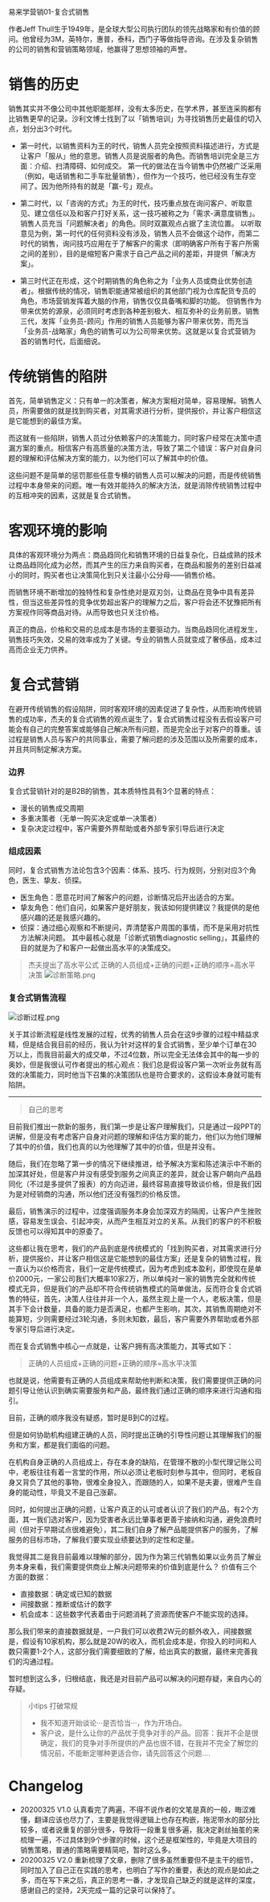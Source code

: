 易来学营销01-复合式销售


作者Jeff Thull生于1949年，是全球大型公司执行团队的领先战略家和有价值的顾问。他曾经为3M，英特尔，惠普，泰科，西门子等做指导咨询。在涉及复杂销售的公司的销售和营销策略领域，他赢得了思想领袖的声誉。


# 销售的历史
销售其实并不像公司中其他职能那样，没有太多历史，在学术界，甚至连采购都有比销售更早的记录。沙利文博士找到了以「销售培训」为寻找销售历史最佳的切入点，划分出3个时代。


- 第一时代，以销售资料为王的时代，销售人员完全按照资料描述进行，方式是让客户「服从」他的意思。销售人员是说服者的角色。而销售培训完全是三方面：介绍、扫清障碍、如何成交。
第一代的做法在当今销售中仍然被广泛采用（例如，电话销售和二手车批量销售），但作为一个技巧，他已经没有生存空间了。因为他所持有的就是「赢-亏」观点。


- 第二时代，以「咨询的方式」为王的时代，技巧重点放在询问客户、听取意见、建立信任以及和客户打好关系，这一技巧被称之为「需求-满意度销售」。销售人员充当「问题解决者」的角色。同时双赢观点占据了主流位置。
以听取意见为例，第一时代的任何资料没有涉及，销售人员不会做这个动作，而第二时代的销售，询问技巧应用在于了解客户的需求（即明确客户所有于客户所需之间的差别），目的是缩短客户需求于自己产品之间的差距，并提供「解决方案」。


- 第三时代正在形成，这个时期销售的角色称之为「业务人员或商业优势创造者」。根据传统的情况，销售职能通常被组织的其他部门视为仓库配货专员的角色，市场营销发挥着大脑的作用，销售仅仅具备嘴和脚的功能。
但销售作为带来优势的源泉，必须同时考虑到各种差别极大、相互弥补的业务前景。销售三代，发挥「业务员-顾问」作用的销售人员能够为客户带来优势，而充当「业务员-战略家」角色的销售可以为公司带来优势。这就是以复合式营销为首的销售时代，后面细说。


# 传统销售的陷阱
首先，简单销售定义：只有单一的决策者，解决方案相对简单，容易理解。销售人员，所需要做的就是找到购买者，对其需求进行分析，提供报价，并让客户相信这是它能想到的最佳方案。


而这就有一些陷阱，销售人员过分依赖客户的决策能力，同时客户经常在决策中遗漏方案的重点。相信客户有高质量的决策方法，导致了第二个错误：客户对自身问题的理解和评估解决方案的能力，以为他们可以了解其中的价值。


这些问题不是简单的惩罚那些任意专横的销售人员可以解决的问题，而是传统销售过程中本身带来的问题。唯一有效并能持久的解决方法，就是消除传统销售过程中的互相冲突的因素，这就是复合式销售。


# 客观环境的影响
具体的客观环境分为两点：商品趋同化和销售环境的日益复杂化，日益成熟的技术让商品趋同化成为必然，而其产生的压力来自购买者，在商品和服务的差别日益减小的同时，购买者也让决策简化到只关注最小公分母——销售价格。


而销售环境不断增加的独特性和复杂性绝对是双刃剑，让商品在竞争中具有差异性，但当这些差异性的竞争优势超出客户的理解力之后，客户将会还不犹豫把所有方案视作同等商品对待。从而导致也只关注价格。


真正的商品，价格和交易的总成本是市场的主要驱动力。当商品趋同化进程发生，销售技巧失效，交易的效率成为了关键。专业的销售人员就变成了奢侈品，成本过高而企业无力供养。

# 复合式营销
在避开传统销售的假设陷阱，同时客观环境的因素促进了复杂性，从而影响传统销售的成功率，杰夫的复合式销售的观点诞生了，复合式销售过程没有去假设客户可能会有自己的完整答案或能够自己解决所有问题，而是完全出于对客户的尊重。该过程是销售人员与客户的共同事业，需要了解问题的涉及范围以及所需要的成本，并且共同制定解决方案。
### 边界
复合式营销针对的是B2B的销售，其本质特性具有3个显著的特点：
- 漫长的销售成交周期
- 多重决策者（无单一购买决定或单一决策者）
- 复杂决定过程中，客户需要外界帮助或者外部专家引导后进行决定


### 组成因素
同时，复合式销售方法论包含3个因素：体系、技巧、行为规则，分别对应3个角色，医生、挚友、侦探。
- 医生角色：愿意花时间了解客户的问题，诊断情况后开出适合的方案。
- 挚友角色：他们自问，如果客户是好朋友，我该如何提供建议？我提供的是他感兴趣的还是我感兴趣的。
- 侦探：通过细心观察和不断提问，弄清楚客户周围的事情，而不是采用对抗性方法解决问题。
其中最核心就是「诊断式销售diagnostic selling」，其最终的目的就是为了和客户一起做出高水平的决策成交。
> 杰夫提出了高水平公式
> 正确的人员组成+正确的问题+正确的顺序=高水平决策
![诊断策略.png](http://ww1.sinaimg.cn/large/0082avpqly1gd670x2rn7j30ze13qe4r.jpg)


### 复合式销售流程
![诊断过程.png](http://ww1.sinaimg.cn/large/0082avpqly1gd67fwqc1uj31140zmtpx.jpg)


关于其诊断流程是线性发展的过程，优秀的销售人员会在这9步骤的过程中精益求精，但是结合我目前的经历，我认为针对这样的复合式销售，至少单个订单在30万以上，而我目前最大的成交单，不过4位数，所以完全无法体会其中的每一步的奥妙，但是我很认可作者提出的核心观点：我们总是假设客户第一次听业务就有高效的决策能力，同时他当下召集的决策团队也是符合要求的，这假设本身就可能有陷阱。

---
> 自己的思考

目前我们推出一款新的服务，我们第一步是让客户理解我们，只是通过一段PPT的讲解，但是没有考虑客户自身对问题的理解和评估方案的能力，他们以为他们理解了其中的价值，我们也真的以为他理解了其中的价值，但是并没有。

随后，我们在忽略了第一步的情况下继续推进，给予解决方案和陈述演示中不断的加深其好处，但是客户并没有感受到服务之间真正的差异，就会让客户朝向产品趋同化（不过是多提供了报表）的方向迈进，最终容易直接导致谈价格，但是我们因为是对经销商的沟通，所以他们还没有强烈的价格反馈。

最后，销售演示的过程中，过度强调服务本身会加深双方的隔阂，让客户产生挫败感，容易发生误会、引起冲突，从而产生相互对立的关系。从我们的客户的不积极反馈也可以得知其中的原委了。


这些都让我在思考，我们的产品到底是传统模式的「找到购买者，对其需求进行分析，提供报价，并让客户相信这是它能想到的最佳方案」还是复杂的销售过程，我一直认为以价格而言，我们一定是传统模式，因为考虑到成本盈利，即使现在是单价2000元，一家公司我们大概率10家2万，所以单纯对一家的销售完全就和传统模式无异，但是我们的产品却不符合传统销售模式的简单做法，反而符合复合式销售的特征，首先，决策人往往并非一个人，虽然主观上是一个人，老板决策，但是其手下会计数量，具备的能力是否满足，也都产生影响，其次，其销售周期绝对不能算短，少则需要经过3轮沟通，多则未知数，最后，客户需要外界帮助或者外部专家引导后进行决定。


而在复合式销售中核心一点就是，让客户拥有高决策能力，其等式如下：
> 正确的人员组成+正确的问题+正确的顺序=高水平决策


也就是说，他需要有正确的人员组成来帮助他判断和决策，我们需要提供正确的问题引导让他认识到确实需要服务和产品，最终我们通过正确的顺序来进行沟通和指引。

目前，正确的顺序我没有疑惑，暂时是B到C的过程。

但是如何协助机构组建正确的人员，同时提出正确的引导性问题让其理解我们的服务和方案，都是我们面临的问题。

在机构自身正确的人员组成上，存在本身的缺陷，在管理不散的小型代理记账公司中，老板往往有着一言堂的作用，所以必须让老板时刻参与其中，但同时，老板自身又背负了其他的事物，很难全身投入，而跟随的人，如果不是夫妻，很难产生自身的能动性，毕竟又不是自己涨薪。

同时，如何提出正确的问题，让客户真正的认可或者认识了我们的产品，有2个方面，其一我们选对客户，因为受害者永远比肇事者更善于接纳和沟通，避免浪费时间（但对于早期试点很难避免），其二我们自身了解产品能提供客户的服务，了解服务的目标市场，了解我们要实现业绩要达到的定性和定量。

我觉得其二是我目前最难以理解的部分，因为作为第三代销售如果以业务员了解业务本身来看，我们需要提供商业上解决问题带来的价值到底是什么？
价值有三个方面的数据：
- 直接数据：确定或已知的数据
- 间接数据：推断或估计的数字
- 机会成本：这些数字代表着由于问题消耗了资源而使客户不能实现的选择。

那么我们带来的直接数据就是，一户我们可以收费2W元的额外收入，间接数据是，假设有10家机构，那么就是20W的收入，而机会成本是，你投入的时间和人数只需要1-2个人，这部分我们需要细致的了解，给出真实的数据，最终来完善我们的沟通过程。

暂时想到这么多，归根结底，我还是对目前产品可以解决的问题存疑，来自内心的存疑。


> 小tips 打破常规
> - 我不知道开始谈论···是否恰当···，作为开场白。
> - 客户说，是什么让你的产品优于竞争对手的产品。回答：我并不企是很确定，我们的竞争对手所提供的产品也很不错，在我并不完全了解您的情况前，不能断定哪种更适合你，请先回答这个问题....


# Changelog 
- 20200325 V1.0 认真看完了两遍，不得不说作者的文笔是真的一般，晦涩难懂，翻译应该也尽力了，主要是我觉得逻辑上也存在构嵌，拖泥带水的部分比较多，或者说重复的部分很多，导致将一段重复很多遍，我决定剥丝抽茧的来梳理一遍，不过具体到9个步骤的时候，这个还是框架性的，毕竟是大项目的销售策略，普通的策略需要精简吧，暂时这么多。
- 20200325 V2.0 重新梳理了文章，删除了很多虽然重要但不是主干的细节，同时加入了自己正在实践的思考，也明白了写作的重要，表达的观点是如此之多，而在写下来之后，真正的思考一番，才发现自己缺乏的就是这样的深度，感谢自己的坚持，2天完成一篇的记录可以保持了。

